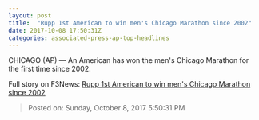 ```yaml
---
layout: post
title:  "Rupp 1st American to win men's Chicago Marathon since 2002"
date: 2017-10-08 17:50:31Z
categories: associated-press-ap-top-headlines
---
```


CHICAGO (AP) — An American has won the men's Chicago Marathon for the first time since 2002.


Full story on F3News: [Rupp 1st American to win men's Chicago Marathon since 2002](http://www.f3nws.com/n/2ajzrC)

> Posted on: Sunday, October 8, 2017 5:50:31 PM
